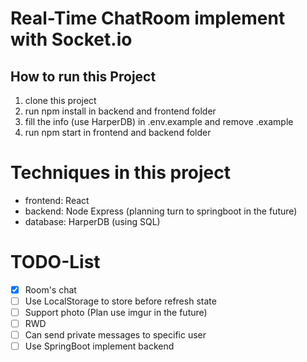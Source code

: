 # Real-Time ChatRoom implement with Socket.io

## How to run this Project
1. clone this project
2. run npm install in backend and frontend folder
3. fill the info (use HarperDB) in .env.example and remove .example
4. run npm start in frontend and backend folder

# Techniques in this project
- frontend: React
- backend: Node Express (planning turn to springboot in the future)
- database: HarperDB (using SQL)

# TODO-List
- [X] Room's chat
- [ ] Use LocalStorage to store before refresh state
- [ ] Support photo (Plan use imgur in the future)
- [ ] RWD
- [ ] Can send private messages to specific user
- [ ] Use SpringBoot implement backend
